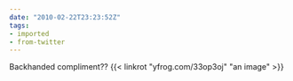 ```yaml
---
date: "2010-02-22T23:23:52Z"
tags:
- imported
- from-twitter
---
```

Backhanded compliment??  {{< linkrot "yfrog.com/33op3oj" "an image" >}}
